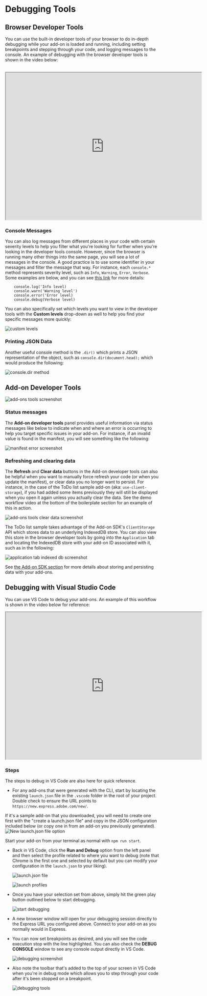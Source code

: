 # Debugging Tools

## Browser Developer Tools

You can use the built-in developer tools of your browser to do in-depth debugging while your add-on is loaded and running, including setting breakpoints and stepping through your code, and logging messages to the console. An example of debugging with the browser developer tools is shown in the video below:

<br/>

<iframe aria-label="Browser Debugging Demo" src="https://drive.google.com/file/d/13FHUuRpVti9AH4nUwAMcvNcP6OzGpOc1/preview" width="640" height="480"></iframe>


### Console Messages

You can also log messages from different places in your code with certain severity levels to help you filter what you're looking for further when you're looking in the developer tools console. However, since the browser is running many other things into the same page, you will see a lot of messages in the console. A good practice is to use some identifier in your messages and filter the message that way. For instance, each `console.*` method represents severity level, such as `Info`, `Warning`, `Error`, `Verbose`. Some examples are below, and you can see [this link](https://developer.chrome.com/docs/devtools/console/api/) for more details:

```
    console.log('Info level)
    console.warn('Warning level')
    console.error('Error level)
    console.debug(Verbose level)
```

You can also specifically set which levels you want to view in the developer tools with the **Custom levels** drop-down as well to help you find your specific messages more quickly:

![custom levels](./img/log-levels.png)

### Printing JSON Data

Another useful console method is the `.dir()` which prints a JSON representation of the object, such as `console.dir(document.head);` which would produce the following:

![console.dir method](./img/dir-method.png)

## Add-on Developer Tools

![add-ons tools screenshot](./img/add-on-devtools.png)

### Status messages

The **Add-on developer tools** panel provides useful information via status messages like below to indicate when and where an error is occurring to help you target specific issues in your add-on. For instance, if an invalid value is found in the manifest, you will see something like the following:

![manifest error screenshot](./img/manifest-error.png)

### Refreshing and clearing data

The **Refresh** and **Clear data** buttons in the Add-on developer tools can also be helpful when you want to manually force refresh your code (or when you update the manifest), or clear data you no longer want to persist. For instance, in the case of the ToDo list sample add-on (aka: `use-client-storage`), if you had added some items previously they will still be displayed when you open it again unless you actually clear the data. See the demo workflow video at the bottom of the boilerplate section for an example of this in action.

![add-ons tools clear data screenshot](./img/clear-data.png)

<InlineAlert slots="text" variant="success"/>

The ToDo list sample takes advantage of the Add-on SDK's `ClientStorage` API which stores data to an underlying IndexedDB store. You can also view this store in the browser developer tools by going into the `Application` tab and locating the IndexedDB store with your add-on ID associated with it, such as in the following:

![application tab indexed db screenshot](./img/application-indexed-db.png)


<InlineAlert slots="text" variant="info"/>

See [the Add-on SDK section](../3-WritingCode/add-on-sdk.md) for more details about storing and persisting data with your add-ons.

## Debugging with Visual Studio Code 
You can use VS Code to debug your add-ons. An example of this workflow is shown in the video below for reference:

<iframe aria-label="Debugging VS Code Demo" src="https://drive.google.com/file/d/1at1jXCTIi9TZWxwFn11su0PeEQZhUGFC/preview" width="640" height="480"></iframe>


### Steps
The steps to debug in VS Code are also here for quick reference.

- For any add-ons that were generated with the CLI, start by locating the existing `launch.json` file in the `.vscode` folder in the root of your project. Double check to ensure the URL points to `https://new.express.adobe.com/new/`. 

<InlineAlert slots="text,image" variant="info"/>

If it's a sample add-on that you downloaded, you will need to create one first with the "create a launch.json file" and copy in the JSON configuration included below (or copy one in from an add-on you previously generated). 
![New launch.json file option](img/new-launch-json.png)

 Start your add-on from your terminal as normal with `npm run start`.

- Back in VS Code, click the **Run and Debug** option from the left panel and then select the profile related to where you want to debug (note that Chrome is the first one and selected by default but you can modify your configuration in the `launch.json` to your liking).

    ![launch.json file](img/vscode-debug-option.png)

    ![launch profiles](img/launch-profiles.png)

- Once you have your selection set from above, simply hit the green play button outlined below to start debugging.

    ![start debugging](img/start-debug.png)

- A new browser window will open for your debugging session directly to the Express URL you configured above. Connect to your add-on as you normally would in Express.

- You can now set breakpoints as desired, and you will see the code execution stop with the line highlighted. You can also check the **DEBUG CONSOLE** window to see any console output directly in VS Code.

  ![debugging screenshot](img/debugging.png)

- Also note the toolbar that's added to the top of your screen in VS Code when you're in debug mode which allows you to step through your code after it's been stopped on a breakpoint. 

    ![debugging tools](img/debugger-tool.png)
